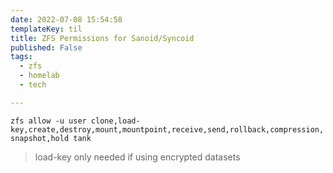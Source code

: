 ```yaml
---
date: 2022-07-08 15:54:58
templateKey: til
title: ZFS Permissions for Sanoid/Syncoid
published: False
tags:
  - zfs
  - homelab
  - tech

---
```



`zfs allow -u user clone,load-key,create,destroy,mount,mountpoint,receive,send,rollback,compression,snapshot,hold tank`

> load-key only needed if using encrypted datasets
